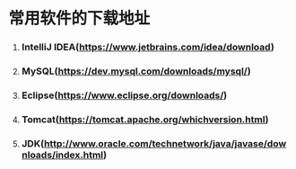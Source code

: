 # 常用软件的下载地址

1. ### IntelliJ IDEA(https://www.jetbrains.com/idea/download)

2. ### MySQL(https://dev.mysql.com/downloads/mysql/)

3. ### Eclipse(https://www.eclipse.org/downloads/)

4. ### Tomcat(https://tomcat.apache.org/whichversion.html)

5. ### JDK(http://www.oracle.com/technetwork/java/javase/downloads/index.html)

   